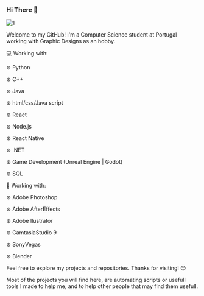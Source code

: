 ### Hi There 👋

![1](https://github.com/C0MPL3Xscs/C0MPL3Xscs/assets/82287232/671f84be-60aa-4c4e-8fcb-c2dbd6a3029e)

Welcome to my GitHub! I'm a Computer Science student at Portugal working with Graphic Designs as an hobby.

💻 Working with:

  ⊛ Python

  ⊛ C++
  
  ⊛ Java
  
  ⊛ html/css/Java script
  
  ⊛ React

  ⊛ Node.js

  ⊛ React Native
  
  ⊛ .NET
  
  ⊛ Game Development (Unreal Engine | Godot)
  
  ⊛ SQL
  
  🎨 Working with:

  ⊛ Adobe Photoshop
  
  ⊛ Adobe AfterEffects
  
  ⊛ Adobe Ilustrator
  
  ⊛ CamtasiaStudio 9
  
  ⊛ SonyVegas
  
  ⊛ Blender
  

Feel free to explore my projects and repositories. Thanks for visiting! 😊

Most of the projects you will find here, are automating scripts or usefull tools I made to help me, and to help other people that may find them usefull.

